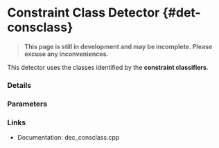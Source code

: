 # Constraint Class Detector {#det-consclass}
> **This page is still in development and may be incomplete. Please excuse any inconveniences.**

This detector uses the classes identified by the **constraint classifiers**.

### Details

### Parameters

### Links
 * Documentation: dec_consclass.cpp
